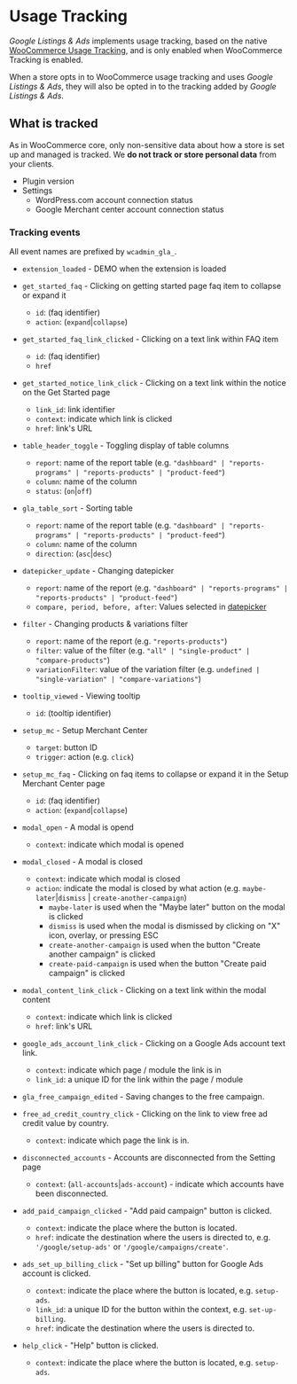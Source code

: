 # Usage Tracking

_Google Listings & Ads_ implements usage tracking, based on the native [WooCommerce Usage Tracking](https://woocommerce.com/usage-tracking/), and is only enabled when WooCommerce Tracking is enabled.

When a store opts in to WooCommerce usage tracking and uses _Google Listings & Ads_, they will also be opted in to the tracking added by _Google Listings & Ads_.

## What is tracked

As in WooCommerce core, only non-sensitive data about how a store is set up and managed is tracked. We **do not track or store personal data** from your clients.

* Plugin version
* Settings
  * WordPress.com account connection status
  * Google Merchant center account connection status

<!-- TODO: add more tracking information -->

### Tracking events

All event names are prefixed by `wcadmin_gla_`.

* `extension_loaded` - DEMO when the extension is loaded

* `get_started_faq` - Clicking on getting started page faq item to collapse or expand it
  * `id`: (faq identifier)
  * `action`: (`expand`|`collapse`)

* `get_started_faq_link_clicked` - Clicking on a text link within FAQ item
  * `id`: (faq identifier)
  * `href`

* `get_started_notice_link_click` - Clicking on a text link within the notice on the Get Started page
  * `link_id`: link identifier
  * `context`: indicate which link is clicked
  * `href`: link's URL

* `table_header_toggle` - Toggling display of table columns
  * `report`: name of the report table (e.g. `"dashboard" | "reports-programs" | "reports-products" | "product-feed"`)
  * `column`: name of the column
  * `status`: (`on`|`off`)

* `gla_table_sort` - Sorting table
  * `report`: name of the report table (e.g. `"dashboard" | "reports-programs" | "reports-products" | "product-feed"`)
  * `column`: name of the column
  * `direction`: (`asc`|`desc`)

* `datepicker_update` - Changing datepicker
  * `report`: name of the report (e.g. `"dashboard" | "reports-programs" | "reports-products" | "product-feed"`)
  * `compare, period, before, after`: Values selected in [datepicker](https://woocommerce.github.io/woocommerce-admin/#/components/packages/date-range-filter-picker/README?id=props)

* `filter` - Changing products & variations filter
  * `report`: name of the report (e.g. `"reports-products"`)
  * `filter`: value of the filter (e.g. `"all" | "single-product" | "compare-products"`)
  * `variationFilter`: value of the variation filter (e.g. `undefined | "single-variation" | "compare-variations"`)

* `tooltip_viewed` - Viewing tooltip
  * `id`: (tooltip identifier)

* `setup_mc` - Setup Merchant Center
  * `target`: button ID
  * `trigger`: action (e.g. `click`)

* `setup_mc_faq` - Clicking on faq items to collapse or expand it in the Setup Merchant Center page
  * `id`: (faq identifier)
  * `action`: (`expand`|`collapse`)

* `modal_open` - A modal is opend
  * `context`: indicate which modal is opened

* `modal_closed` - A modal is closed
  * `context`: indicate which modal is closed
  * `action`: indicate the modal is closed by what action (e.g. `maybe-later`|`dismiss` | `create-another-campaign`)
    * `maybe-later` is used when the "Maybe later" button on the modal is clicked
    * `dismiss` is used when the modal is dismissed by clicking on "X" icon, overlay, or pressing ESC
    * `create-another-campaign` is used when the button "Create another campaign" is clicked
    * `create-paid-campaign` is used when the button "Create paid campaign" is clicked

* `modal_content_link_click` - Clicking on a text link within the modal content
  * `context`: indicate which link is clicked
  * `href`: link's URL

* `google_ads_account_link_click` - Clicking on a Google Ads account text link.
  * `context`: indicate which page / module the link is in
  * `link_id`: a unique ID for the link within the page / module

* `gla_free_campaign_edited` - Saving changes to the free campaign.

* `free_ad_credit_country_click` - Clicking on the link to view free ad credit value by country.
  * `context`: indicate which page the link is in.

* `disconnected_accounts` - Accounts are disconnected from the Setting page
  * `context`: (`all-accounts`|`ads-account`) - indicate which accounts have been disconnected.

* `add_paid_campaign_clicked` - "Add paid campaign" button is clicked.
  * `context`: indicate the place where the button is located.
  * `href`: indicate the destination where the users is directed to, e.g. `'/google/setup-ads'` or `'/google/campaigns/create'`.

* `ads_set_up_billing_click` - "Set up billing" button for Google Ads account is clicked.
  * `context`: indicate the place where the button is located, e.g. `setup-ads`.
  * `link_id`: a unique ID for the button within the context, e.g. `set-up-billing`.
  * `href`: indicate the destination where the users is directed to.

* `help_click` - "Help" button is clicked.
  * `context`: indicate the place where the button is located, e.g. `setup-ads`.

<!-- -- >
## Developer Info
All new tracking info should be updated in this readme.

New snapshot data for **WC Tracker** should be hooked into `Tracking\Events\TrackerSnapshot::include_snapshot_data()`.

New **Tracks** events should be created in `Tracking\Events\Events` (extending `Tracking\Events\BaseEvent`), and need to be registered in `Tracking\Events\EventTracking::$events`. They should also be registered in the `Internal\DependencyManagement\CoreServiceProvider` class:

```php
$this->conditionally_share_with_tags( Loaded::class );
```

 /Dev Info -->
